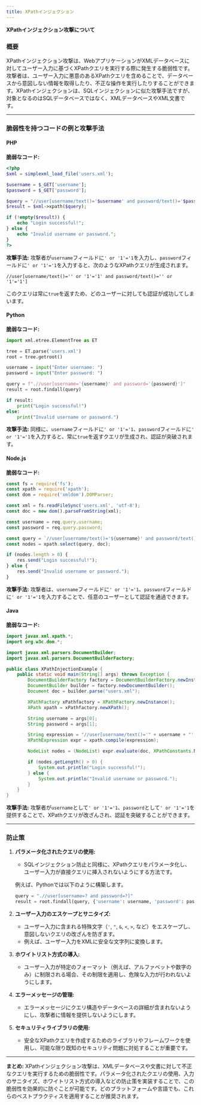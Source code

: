 ```yaml
---
title: XPathインジェクション
---
```


**XPathインジェクション攻撃について**

### **概要**

XPathインジェクション攻撃は、WebアプリケーションがXMLデータベースに対してユーザー入力に基づくXPathクエリを実行する際に発生する脆弱性です。攻撃者は、ユーザー入力に悪意のあるXPathクエリを含めることで、データベースから意図しない情報を取得したり、不正な操作を実行したりすることができます。XPathインジェクションは、SQLインジェクションに似た攻撃手法ですが、対象となるのはSQLデータベースではなく、XMLデータベースやXML文書です。

---

### **脆弱性を持つコードの例と攻撃手法**

#### **PHP**

**脆弱なコード:**
```php
<?php
$xml = simplexml_load_file('users.xml');

$username = $_GET['username'];
$password = $_GET['password'];

$query = "//user[username/text()='$username' and password/text()='$password']";
$result = $xml->xpath($query);

if (!empty($result)) {
    echo "Login successful!";
} else {
    echo "Invalid username or password.";
}
?>
```

**攻撃手法:**
攻撃者が`username`フィールドに`' or '1'='1`を入力し、`password`フィールドに`' or '1'='1`を入力すると、次のようなXPathクエリが生成されます。

```xpath
//user[username/text()='' or '1'='1' and password/text()='' or '1'='1']
```

このクエリは常に`true`を返すため、どのユーザーに対しても認証が成功してしまいます。

#### **Python**

**脆弱なコード:**
```python
import xml.etree.ElementTree as ET

tree = ET.parse('users.xml')
root = tree.getroot()

username = input("Enter username: ")
password = input("Enter password: ")

query = f".//user[username='{username}' and password='{password}']"
result = root.findall(query)

if result:
    print("Login successful!")
else:
    print("Invalid username or password.")
```

**攻撃手法:**
同様に、`username`フィールドに`' or '1'='1`、`password`フィールドに`' or '1'='1`を入力すると、常に`true`を返すクエリが生成され、認証が突破されます。

#### **Node.js**

**脆弱なコード:**
```javascript
const fs = require('fs');
const xpath = require('xpath');
const dom = require('xmldom').DOMParser;

const xml = fs.readFileSync('users.xml', 'utf-8');
const doc = new dom().parseFromString(xml);

const username = req.query.username;
const password = req.query.password;

const query = `//user[username/text()='${username}' and password/text()='${password}']`;
const nodes = xpath.select(query, doc);

if (nodes.length > 0) {
    res.send("Login successful!");
} else {
    res.send("Invalid username or password.");
}
```

**攻撃手法:**
攻撃者は、`username`フィールドに`' or '1'='1`、`password`フィールドに`' or '1'='1`を入力することで、任意のユーザーとして認証を通過できます。

#### **Java**

**脆弱なコード:**
```java
import javax.xml.xpath.*;
import org.w3c.dom.*;

import javax.xml.parsers.DocumentBuilder;
import javax.xml.parsers.DocumentBuilderFactory;

public class XPathInjectionExample {
    public static void main(String[] args) throws Exception {
        DocumentBuilderFactory factory = DocumentBuilderFactory.newInstance();
        DocumentBuilder builder = factory.newDocumentBuilder();
        Document doc = builder.parse("users.xml");

        XPathFactory xPathfactory = XPathFactory.newInstance();
        XPath xpath = xPathfactory.newXPath();

        String username = args[0];
        String password = args[1];

        String expression = "//user[username/text()='" + username + "' and password/text()='" + password + "']";
        XPathExpression expr = xpath.compile(expression);

        NodeList nodes = (NodeList) expr.evaluate(doc, XPathConstants.NODESET);

        if (nodes.getLength() > 0) {
            System.out.println("Login successful!");
        } else {
            System.out.println("Invalid username or password.");
        }
    }
}
```

**攻撃手法:**
攻撃者が`username`として`' or '1'='1`、`password`として`' or '1'='1`を提供することで、XPathクエリが改ざんされ、認証を突破することができます。

---

### **防止策**

1. **パラメータ化されたクエリの使用:**
   - SQLインジェクション防止と同様に、XPathクエリをパラメータ化し、ユーザー入力が直接クエリに挿入されないようにする方法です。

   例えば、Pythonでは以下のように構築します。
   ```python
   query = ".//user[username=? and password=?]"
   result = root.findall(query, {'username': username, 'password': password})
   ```

2. **ユーザー入力のエスケープとサニタイズ:**
   - ユーザー入力に含まれる特殊文字（`'`, `"`, `&`, `<`, `>`, など）をエスケープし、意図しないクエリの改ざんを防ぎます。
   - 例えば、ユーザー入力をXMLに安全な文字列に変換します。

3. **ホワイトリスト方式の導入:**
   - ユーザー入力が特定のフォーマット（例えば、アルファベットや数字のみ）に制限される場合、その制限を適用し、危険な入力が行われないようにします。

4. **エラーメッセージの管理:**
   - エラーメッセージにクエリ構造やデータベースの詳細が含まれないようにし、攻撃者に情報を提供しないようにします。

5. **セキュリティライブラリの使用:**
   - 安全なXPathクエリを作成するためのライブラリやフレームワークを使用し、可能な限り既知のセキュリティ問題に対処することが重要です。

---

**まとめ:**
XPathインジェクション攻撃は、XMLデータベースや文書に対して不正なクエリを実行するための脆弱性です。パラメータ化されたクエリの使用、入力のサニタイズ、ホワイトリスト方式の導入などの防止策を実装することで、この脆弱性を効果的に防ぐことが可能です。どのプラットフォームや言語でも、これらのベストプラクティスを適用することが推奨されます。